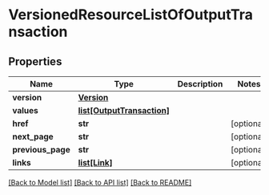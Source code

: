 # VersionedResourceListOfOutputTransaction

## Properties
Name | Type | Description | Notes
------------ | ------------- | ------------- | -------------
**version** | [**Version**](Version.md) |  | 
**values** | [**list[OutputTransaction]**](OutputTransaction.md) |  | 
**href** | **str** |  | [optional] 
**next_page** | **str** |  | [optional] 
**previous_page** | **str** |  | [optional] 
**links** | [**list[Link]**](Link.md) |  | [optional] 

[[Back to Model list]](../README.md#documentation-for-models) [[Back to API list]](../README.md#documentation-for-api-endpoints) [[Back to README]](../README.md)


